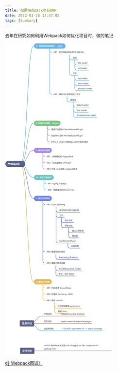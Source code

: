 ```yaml
---
title: 如果Webpack也有OKR
date: 2022-03-28 12:57:05
tags: [Summary]
---
```


去年在研究如何利用Webpack如何优化项目时，做的笔记

![webpack-okr](../public/Webpack.jpg)

[《🎯 Webpack图谱》](https://www.yuque.com/docs/share/8cdde760-5c0a-4d66-9264-27688951fe3c?#)
